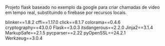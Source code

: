 Projeto flask baseado no exemplo da google para criar chamadas de video em tempo real, substituindo o firebase por recursos locais.

blinker==1.8.2
cffi==1.17.0
click==8.1.7
colorama==0.4.6
cryptography==43.0.0
Flask==3.0.3
itsdangerous==2.2.0
Jinja2==3.1.4
MarkupSafe==2.1.5
pycparser==2.22
pyOpenSSL==24.2.1
Werkzeug==3.0.4
